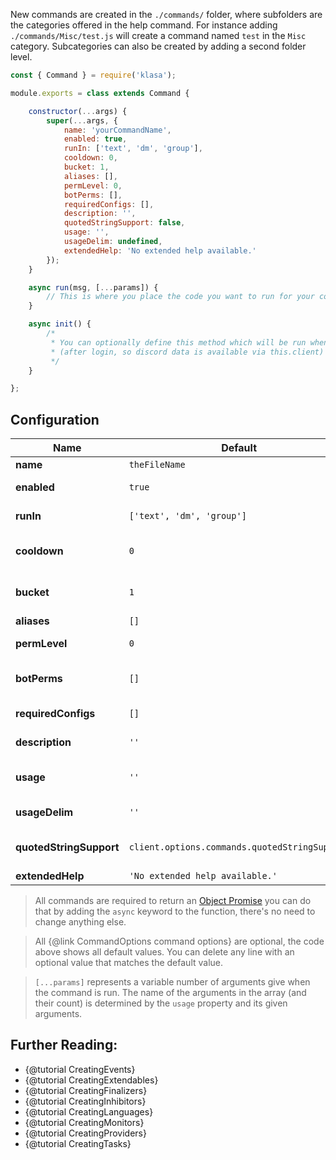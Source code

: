 New commands are created in the `./commands/` folder, where subfolders are the categories offered in the help command. For instance adding `./commands/Misc/test.js` will create a command named `test` in the `Misc` category. Subcategories can also be created by adding a second folder level.

```javascript
const { Command } = require('klasa');

module.exports = class extends Command {

	constructor(...args) {
		super(...args, {
			name: 'yourCommandName',
			enabled: true,
			runIn: ['text', 'dm', 'group'],
			cooldown: 0,
			bucket: 1,
			aliases: [],
			permLevel: 0,
			botPerms: [],
			requiredConfigs: [],
			description: '',
			quotedStringSupport: false,
			usage: '',
			usageDelim: undefined,
			extendedHelp: 'No extended help available.'
		});
	}

	async run(msg, [...params]) {
		// This is where you place the code you want to run for your command
	}

	async init() {
		/*
		 * You can optionally define this method which will be run when the bot starts
		 * (after login, so discord data is available via this.client)
		 */
	}

};
```

## Configuration

| Name                    | Default                                       | Type    | Description                                                                 |
| ----------------------- | --------------------------------------------- | ------- | --------------------------------------------------------------------------- |
| **name**                | `theFileName`                                 | string  | The name of the command                                                     |
| **enabled**             | `true`                                        | boolean | Whether the command is enabled or not                                       |
| **runIn**               | `['text', 'dm', 'group']`                     | Array   | What channel types the command should run in                                |
| **cooldown**            | `0`                                           | number  | The amount of time before the user can run the command again in seconds     |
| **bucket**              | `1`                                           | number  | The amount of successful command runs required before applying ratelimits.  |
| **aliases**             | `[]`                                          | Array   | Any comand aliases                                                          |
| **permLevel**           | `0`                                           | number  | The required permission level to use the command                            |
| **botPerms**            | `[]`                                          | Array   | The required Discord permissions for the bot to use this command            |
| **requiredConfigs**     | `[]`                                          | Array   | The required guild configs to use this command                              |
| **description**         | `''`                                          | string  | The help description for the command                                        |
| **usage**               | `''`                                          | string  | The usage string for the command See. {@tutorial UnderstandingUsageStrings} |
| **usageDelim**          | `''`                                          | string  | The string to deliminate the command input for usage                        |
| **quotedStringSupport** | `client.options.commands.quotedStringSupport` | boolean | Wheter args for this command should not deliminated inside quotes           |
| **extendedHelp**        | `'No extended help available.'`               | string  | Extended help strings                                                       |

> All commands are required to return an [Object Promise](https://developer.mozilla.org/en/docs/Web/JavaScript/Reference/Global_Objects/Promise) you can do that by adding the `async` keyword to the function, there's no need to change anything else.

> All {@link CommandOptions command options} are optional, the code above shows all default values. You can delete any line with an optional value that matches the default value.

>`[...params]` represents a variable number of arguments give when the command is run. The name of the arguments in the array (and their count) is determined by the `usage` property and its given arguments.

## Further Reading:

- {@tutorial CreatingEvents}
- {@tutorial CreatingExtendables}
- {@tutorial CreatingFinalizers}
- {@tutorial CreatingInhibitors}
- {@tutorial CreatingLanguages}
- {@tutorial CreatingMonitors}
- {@tutorial CreatingProviders}
- {@tutorial CreatingTasks}
